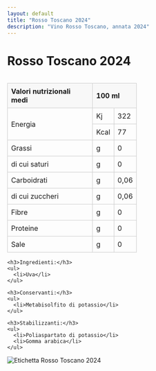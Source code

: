 ```yaml
---
layout: default
title: "Rosso Toscano 2024"
description: "Vino Rosso Toscano, annata 2024"
---
```


# Rosso Toscano 2024

<style>
  .wine-page {
    display: flex;
    align-items: flex-start;
    flex-wrap: wrap;
  }

  /* Left column: nutritional info */
  .wine-info {
    flex: 1 1 300px; /* allows shrinking or growing, minimum about 300px */
    margin-right: 20px; /* space between the two columns */
  }

  /* Right column: image */
  .wine-image {
    flex: 0 1 auto; /* let image column be as wide as needed */
    text-align: left;
  }

  .wine-image img {
    max-width: 300px;
    height: auto;
    display: block;
    margin: 0; /* ensure no extra margin on the left */
  }

  /* Responsive design: On small screens, stack the columns */
  @media (max-width: 600px) {
    .wine-page {
      flex-direction: column;
    }

    .wine-info, .wine-image {
      margin-right: 0;
      margin-bottom: 20px; /* add space between stacked sections */
    }

    .wine-image img {
      max-width: 100%; /* full width on mobile */
    }
  }

  /* You might also want to style the table a bit */
  .nutritional-values {
    border-collapse: collapse;
    width: 100%;
    max-width: 300px;
  }

  .nutritional-values th, 
  .nutritional-values td {
    border: 1px solid #ccc;
    padding: 8px;
    text-align: left;
  }

  .nutritional-values th {
    background-color: #f8f8f8;
    font-weight: bold;
  }
</style>

<div class="wine-page">

  <!-- Left Column -->
  <div class="wine-info">
    <table class="nutritional-values">
      <tr>
        <th>Valori nutrizionali medi</th>
        <th colspan="2">100 ml</th>
      </tr>
      <tr>
        <td rowspan="2">Energia</td>
        <td>Kj</td>
        <td>322</td>
      </tr>
      <tr>
        <td>Kcal</td>
        <td>77</td>
      </tr>
      <tr>
        <td>Grassi</td>
        <td>g</td>
        <td>0</td>
      </tr>
      <tr>
        <td>di cui saturi</td>
        <td>g</td>
        <td>0</td>
      </tr>
      <tr>
        <td>Carboidrati</td>
        <td>g</td>
        <td>0,06</td>
      </tr>
      <tr>
        <td>di cui zuccheri</td>
        <td>g</td>
        <td>0,06</td>
      </tr>
      <tr>
        <td>Fibre</td>
        <td>g</td>
        <td>0</td>
      </tr>
      <tr>
        <td>Proteine</td>
        <td>g</td>
        <td>0</td>
      </tr>
      <tr>
        <td>Sale</td>
        <td>g</td>
        <td>0</td>
      </tr>
    </table>

    <h3>Ingredienti:</h3>
    <ul>
      <li>Uva</li>
    </ul>

    <h3>Conservanti:</h3>
    <ul>
      <li>Metabisolfito di potassio</li>
    </ul>

    <h3>Stabilizzanti:</h3>
    <ul>
      <li>Poliaspartato di potassio</li>
      <li>Gomma arabica</li>
    </ul>

  </div>

  <!-- Right Column -->
  <div class="wine-image">
    <img src="/assets/images/vino/rosso-toscano/2024-rosso-toscano-label.png" alt="Etichetta Rosso Toscano 2024">
  </div>

</div>

